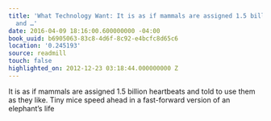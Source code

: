 ```yaml
---
title: 'What Technology Want: It is as if mammals are assigned 1.5 billion heartbeats
  and …'
date: 2016-04-09 18:16:00.600000000 -04:00
book_uuid: b6905063-83c8-4d6f-8c92-e4bcfc8d65c6
location: '0.245193'
source: readmill
touch: false
highlighted_on: 2012-12-23 03:18:44.000000000 Z
---
```


It is as if mammals are assigned 1.5 billion heartbeats and told to use them as they like. Tiny mice speed ahead in a fast-forward version of an elephant’s life